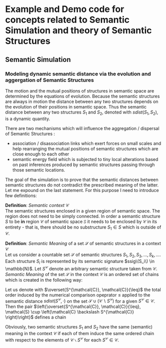 # Example and Demo code for concepts related to Semantic Simulation and theory of Semantic Structures

## Semantic Simulation

### Modeling dynamic semantic distance via the evolution and aggergation of Semantic Structures 

The motion and the mutual positions of structures in semantic space are determined by the equations of evolution. Because the semantic structures are always in motion the distance between any two structures depends on the evolution of their positions in semantic space. Thus the semantic distance between any two structures $S_1$ and $S_2$, denoted with $sdist\left(S_1,S_2\right)$, is a dynamic quantity.

There are two mechanisms which will influence the aggregation / dispersal of Semantic Structures :

 * association / disassociation links which exert forces on small scales and help rearranging the mutual positions of semantic structures which are close enough to each other
 * semantic energy field which is subjected to tiny local alterations based on past inferences produced by semantic structures passing through those semantic locations.

The goal of the simulation is to prove that the semantic distances between semantic structures do not contradict the prescribed meaning of the latter. Let me expound on the last statement. For this purpose I need to introduce few definitions:

**Definition**: _Semantic context_ $\mathcal{C}$ \
The semantic structures enclosed in a given region of semantic space. The region does not need to be simply connected. In order a semantic structure $S$ to be **in** region $\mathcal{C}$ of semantic space $\mathbb{S}$ it needs to be enclosed by $\mathcal{C}$ in its entirety - that is, there should be no substructure $S_1 \in S$ which is outside of $\mathcal{C}$. 

**Definition**: _Semantic Meaning_ of a set $\mathcal{S}$ of semantic structures in a context $\mathcal{C}$ \
Let us consider a countable set $\mathcal{S}$ of semantic structures $S_1, S_2, S_3, \dots, S_k, \dots$. Each structure $S_i$ is represented by its semantic signature $ssig\(S_i\) \in \mathbb{N}$. Let $S^{\mathcal{C}}$ denote an arbitrary semantic structure taken from $\mathcal{C}$. _Semantic Meaning_ of the set $\mathcal{S}$ in the context $\mathcal{C}$ is an ordered set of chains which is created in the following way: 

Let us denote with $\overset{S^{\mathcal{C}}, \mathcal{C}}{\leq}$ the total order induced by the numerical comparison opeprator $\leq$ applied to the  semantic distance $sdist\left(S^{\mathcal{C}},\cdot\right)$ on the set  $\mathcal{S} \cup \left(\mathcal{C} \backslash S^{\mathcal{C}} \right)$ for a given $S^{\mathcal{C}} \in \mathcal{C}$.
Then the pair $\left{\overset{S^{\mathcal{C}}, \mathcal{C}}{\leq}, \mathcal{S} \cup \left(\mathcal{C} \backslash S^{\mathcal{C}} \right)\right}$ defines a chain 

Obviously, two semantic structures $S_1$ and $S_2$ have the same (semantic) meaning in the context $\mathcal{C}$ if each of them induce the same ordered chain with respect to the elements of $\mathcal{C} \backslash S^{\mathcal{C}}$ for each  $S^{\mathcal{C}} \in \mathcal{C}$.

